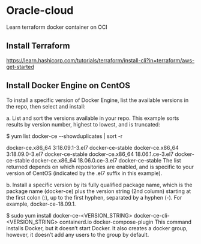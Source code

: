 # Oracle-cloud
Learn terraform docker container on OCI

## Install Terraform
https://learn.hashicorp.com/tutorials/terraform/install-cli?in=terraform/aws-get-started

## Install Docker Engine on CentOS
To install a specific version of Docker Engine, list the available versions in the repo, then select and install:

a. List and sort the versions available in your repo. This example sorts results by version number, highest to lowest, and is truncated:

$ yum list docker-ce --showduplicates | sort -r

docker-ce.x86_64  3:18.09.1-3.el7                     docker-ce-stable
docker-ce.x86_64  3:18.09.0-3.el7                     docker-ce-stable
docker-ce.x86_64  18.06.1.ce-3.el7                    docker-ce-stable
docker-ce.x86_64  18.06.0.ce-3.el7                    docker-ce-stable
The list returned depends on which repositories are enabled, and is specific to your version of CentOS (indicated by the .el7 suffix in this example).

b. Install a specific version by its fully qualified package name, which is the package name (docker-ce) plus the version string (2nd column) starting at the first colon (:), up to the first hyphen, separated by a hyphen (-). For example, docker-ce-18.09.1.

$ sudo yum install docker-ce-<VERSION_STRING> docker-ce-cli-<VERSION_STRING> containerd.io docker-compose-plugin
This command installs Docker, but it doesn’t start Docker. It also creates a docker group, however, it doesn’t add any users to the group by default.
